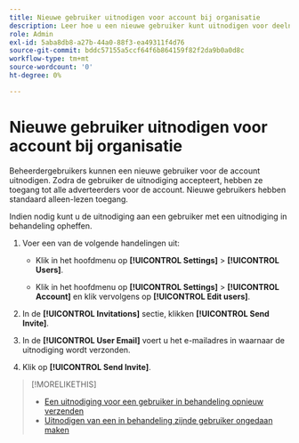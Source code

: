 ```yaml
---
title: Nieuwe gebruiker uitnodigen voor account bij organisatie
description: Leer hoe u een nieuwe gebruiker kunt uitnodigen voor deelname aan het account.
role: Admin
exl-id: 5aba8db8-a27b-44a0-88f3-ea49311f4d76
source-git-commit: bddc57155a5ccf64f6b864159f82f2da9b0a0d8c
workflow-type: tm+mt
source-wordcount: '0'
ht-degree: 0%

---
```


# Nieuwe gebruiker uitnodigen voor account bij organisatie

Beheerdergebruikers kunnen een nieuwe gebruiker voor de account uitnodigen. Zodra de gebruiker de uitnodiging accepteert, hebben ze toegang tot alle adverteerders voor de account. Nieuwe gebruikers hebben standaard alleen-lezen toegang.

Indien nodig kunt u de uitnodiging aan een gebruiker met een uitnodiging in behandeling opheffen.

1. Voer een van de volgende handelingen uit:

   * Klik in het hoofdmenu op **[!UICONTROL Settings]** > **[!UICONTROL Users]**.

   * Klik in het hoofdmenu op **[!UICONTROL Settings]** > **[!UICONTROL Account]** en klik vervolgens op **[!UICONTROL Edit users]**.

1. In de **[!UICONTROL Invitations]** sectie, klikken **[!UICONTROL Send Invite]**.

1. In de **[!UICONTROL User Email]** voert u het e-mailadres in waarnaar de uitnodiging wordt verzonden.

1. Klik op **[!UICONTROL Send Invite]**.

>[!MORELIKETHIS]
>
>* [Een uitnodiging voor een gebruiker in behandeling opnieuw verzenden](user-resend-invite.md)
>* [Uitnodigen van een in behandeling zijnde gebruiker ongedaan maken](user-uninvite.md)

<!-- >* [Edit User Permissions or Delete a User](user-edit.md) -->
